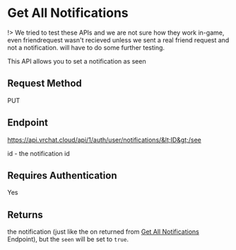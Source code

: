 # Get All Notifications 

!> We tried to test these APIs and we are not sure how they work in-game, even friendrequest wasn't recieved unless we sent a real friend request and not a notification. will have to do some further testing.

This API allows you to set a notification as seen

## Request Method 
PUT

## Endpoint
https://api.vrchat.cloud/api/1/auth/user/notifications/&lt;ID&gt;/see

id - the notification id

## Requires Authentication
Yes

## Returns 

the notification (just like the on returned from [Get All Notifications](NotificationAPI/GetAll.md) Endpoint), but the `seen` will be set to `true`.
